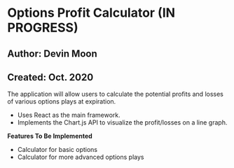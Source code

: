 # Options Profit Calculator (IN PROGRESS)
## Author: Devin Moon
## Created: Oct. 2020

The application will allow users to calculate the potential profits and losses
of various options plays at expiration. <br>
- Uses React as the main framework. <br>
- Implements the Chart.js API to visualize the profit/losses on a line graph.

**Features To Be Implemented**
- Calculator for basic options
- Calculator for more advanced options plays
